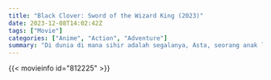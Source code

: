 ```yaml
---
title: "Black Clover: Sword of the Wizard King (2023)"
date: 2023-12-08T14:02:42Z
tags: ["Movie"]
categories: ["Anime", "Action", "Adventure"]
summary: "Di dunia di mana sihir adalah segalanya, Asta, seorang anak laki-laki yang terlahir tanpa sihir, bercita-cita menjadi "Raja Penyihir" untuk mengatasi kesulitan, membuktikan kekuatannya, dan menepati sumpahnya dengan teman-temannya."
---
```


<mux-player stream-type="on-demand"
src="https://kp3d-my.sharepoint.com/personal/ryoo_kp3d_onmicrosoft_com/_layouts/15/download.aspx?share=ERzkKgLKisdErbMbOC8dxFABbICccpc4RrL6BXtP8rHIKQ" prefer-playback="mse" controls>

</mux-player>


{{< movieinfo id="812225" >}}

<script src="https://cdn.jsdelivr.net/npm/@mux/mux-player"></script>

 <script type="application/ld+json ">
{
"@context": "https://schema.org/",
"@type": "VideoObject",
"name": "Black Clover: Sword of the Wizard King (2023)",
"contentUrl": "https://stream.mux.com/4e4pe5a7y9m3zfQR69elXr5LQ9DcnqQ7Fz01DQOelfdI.m3u8",
"thumbnailUrl": "https://www.themoviedb.org/t/p/original/s0W1H1nTDRJTQpRSF75n1WnIoq.jpg?width=314&fit_mode=preserve&time=25",
"uploadDate": "2023-12-08T14:02:42Z",
}

</script>